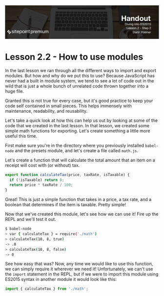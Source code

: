 ![](headings/2.2.png)

# Lesson 2.2 - How to use modules

In the last lesson we ran through all the different ways to import and export modules. But how and why do we put this to use? Because JavaScript has never had a built in module system, we tend to see a lot of code out in the wild that is just a whole bunch of unrelated code thrown together into a huge file.

Granted this is not true for every case, but it's good practice to keep your code self contained in small pieces. This helps immensely with maintenance, readability, and reusability.

Let's take a quick look at how this can help us out by looking at some of the code that we created in the last lesson. In that lesson, we created some simple math functions for exporting. Let's create something a little more useful this time.

First make sure you're in the directory where you previously installed `babel-node` and the presets module, and let's create a file called `math.js`.

Let's create a function that will calculate the total amount that an item on a receipt will cost with (or without) tax.

```js
export function calculateTax(price, taxRate, isTaxable) {
  if (!isTaxable) return 0;
  return price * taxRate / 100;
}
```

Great! This is just a simple function that takes in a price, a tax rate, and a boolean that determines if the item is taxable. Pretty simple!

Now that we've created this module, let's see how we can use it! Fire up the REPL and we'll test it out.

```bash
$ babel-node
> var { calculateTax } = require('./math')
> calculateTax(10, 8, true)
-> .8
> calculateTax(10, 8, false)
-> 0
```

See how easy that was? Now, any time we would like to use this function, we can simply require it wherever we need it! Unfortunately, we can't use the `import` statement in the REPL, but if we were to import this module using ES2015 syntax in another module it would look like this:

```js
import { calculateTax } from './math';
```
